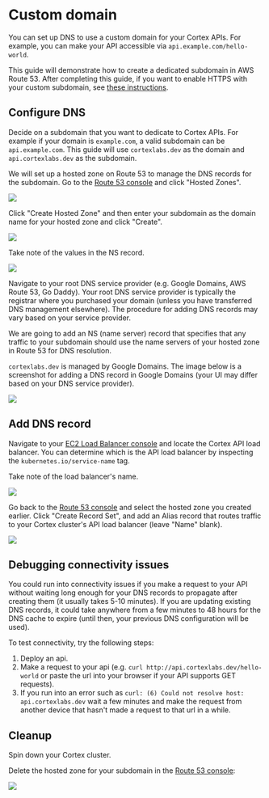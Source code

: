 # Custom domain

You can set up DNS to use a custom domain for your Cortex APIs. For example, you can make your API accessible via `api.example.com/hello-world`.

This guide will demonstrate how to create a dedicated subdomain in AWS Route 53. After completing this guide, if you want to enable HTTPS with your custom subdomain, see [these instructions](https.md).

## Configure DNS

Decide on a subdomain that you want to dedicate to Cortex APIs. For example if your domain is `example.com`, a valid subdomain can be `api.example.com`. This guide will use `cortexlabs.dev` as the domain and `api.cortexlabs.dev` as the subdomain.

We will set up a hosted zone on Route 53 to manage the DNS records for the subdomain. Go to the [Route 53 console](https://console.aws.amazon.com/route53/home) and click "Hosted Zones".

![](https://user-images.githubusercontent.com/4365343/82210754-a6b07d00-98dd-11ea-9cec-9f6b07282aa8.png)

Click "Create Hosted Zone" and then enter your subdomain as the domain name for your hosted zone and click "Create".

![](https://user-images.githubusercontent.com/4365343/82211091-4968fb80-98de-11ea-8ec4-8d26d1aea77a.png)

Take note of the values in the NS record.

![](https://user-images.githubusercontent.com/4365343/82211656-386cba00-98df-11ea-8c86-4961082b5f49.png)

Navigate to your root DNS service provider (e.g. Google Domains, AWS Route 53, Go Daddy). Your root DNS service provider is typically the registrar where you purchased your domain (unless you have transferred DNS management elsewhere). The procedure for adding DNS records may vary based on your service provider.

We are going to add an NS (name server) record that specifies that any traffic to your subdomain should use the name servers of your hosted zone in Route 53 for DNS resolution.

`cortexlabs.dev` is managed by Google Domains. The image below is a screenshot for adding a DNS record in Google Domains (your UI may differ based on your DNS service provider).

![](https://user-images.githubusercontent.com/808475/109039458-abcb0580-7681-11eb-8644-76436328687e.png)

## Add DNS record

Navigate to your [EC2 Load Balancer console](https://us-west-2.console.aws.amazon.com/ec2/v2/home#LoadBalancers:sort=loadBalancerName) and locate the Cortex API load balancer. You can determine which is the API load balancer by inspecting the `kubernetes.io/service-name` tag.

Take note of the load balancer's name.

![](https://user-images.githubusercontent.com/808475/80142777-961c1980-8560-11ea-9202-40964dbff5e9.png)

Go back to the [Route 53 console](https://console.aws.amazon.com/route53/home#hosted-zones:) and select the hosted zone you created earlier. Click "Create Record Set", and add an Alias record that routes traffic to your Cortex cluster's API load balancer (leave "Name" blank).

![](https://user-images.githubusercontent.com/808475/84083422-6ac97e80-a996-11ea-9679-be37268a2133.png)

## Debugging connectivity issues

You could run into connectivity issues if you make a request to your API without waiting long enough for your DNS records to propagate after creating them (it usually takes 5-10 minutes). If you are updating existing DNS records, it could take anywhere from a few minutes to 48 hours for the DNS cache to expire (until then, your previous DNS configuration will be used).

To test connectivity, try the following steps:

1. Deploy an api.
1. Make a request to your api (e.g. `curl http://api.cortexlabs.dev/hello-world` or paste the url into your browser if your API supports GET requests).
1. If you run into an error such as `curl: (6) Could not resolve host: api.cortexlabs.dev` wait a few minutes and make the request from another device that hasn't made a request to that url in a while.

## Cleanup

Spin down your Cortex cluster.

Delete the hosted zone for your subdomain in the [Route 53 console](https://console.aws.amazon.com/route53/home#hosted-zones:):

![](https://user-images.githubusercontent.com/4365343/82228729-81306d00-98f7-11ea-8570-e9de15f5267f.png)
